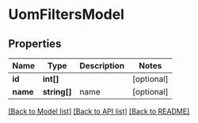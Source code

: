 # UomFiltersModel

## Properties
Name | Type | Description | Notes
------------ | ------------- | ------------- | -------------
**id** | **int[]** |  | [optional] 
**name** | **string[]** | name | [optional] 

[[Back to Model list]](../README.md#documentation-for-models) [[Back to API list]](../README.md#documentation-for-api-endpoints) [[Back to README]](../README.md)


